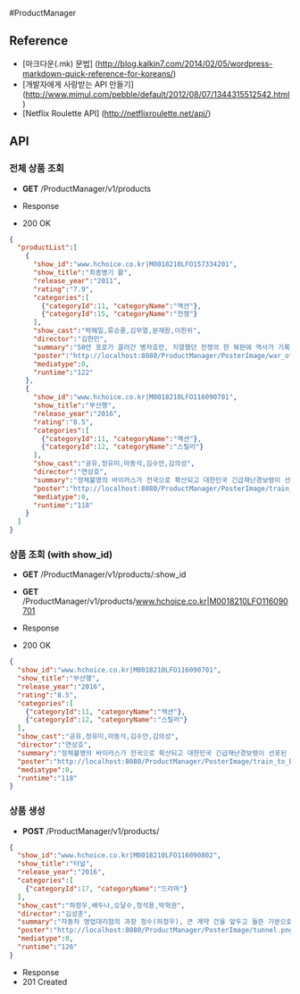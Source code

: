 #ProductManager

## Reference
- [마크다운(.mk) 문법] (http://blog.kalkin7.com/2014/02/05/wordpress-markdown-quick-reference-for-koreans/)
- [개발자에게 사랑받는 API 만들기] (http://www.mimul.com/pebble/default/2012/08/07/1344315512542.html)
- [Netflix Roulette API] (http://netflixroulette.net/api/)


## API

### 전체 상품 조회
- **GET** /ProductManager/v1/products

- Response
 - 200 OK
 
```json
{
  "productList":[
    {
      "show_id":"www.hchoice.co.kr|M0018210LFO157334201",
      "show_title":"최종병기 활",
      "release_year":"2011",
      "rating":"7.9",
      "categories":[
        {"categoryId":11, "categoryName":"액션"},
        {"categoryId":15, "categoryName":"전쟁"}
      ],
      "show_cast":"박해일,류승룡,김무열,문재원,이한위",
      "director":"김한민",
      "summary":"50만 포로가 끌려간 병자호란, 치열했던 전쟁의 한 복판에 역사가 기록하지 못한 위대한 신궁이 있었다.",
      "poster":"http://localhost:8080/ProductManager/PosterImage/war_of_the_arrows.png",
      "mediatype":0,
      "runtime":"122"
    },
    {
      "show_id":"www.hchoice.co.kr|M0018210LFO116090701",
      "show_title":"부산행",
      "release_year":"2016",
      "rating":"8.5",
      "categories":[
        {"categoryId":11, "categoryName":"액션"},
        {"categoryId":12, "categoryName":"스릴러"}
      ],
      "show_cast":"공유,정유미,마동석,김수안,김의성",
      "director":"연상호",
      "summary":"정체불명의 바이러스가 전국으로 확산되고 대한민국 긴급재난경보령이 선포된 가운데, 열차에 몸을 실은 사람들은 단 하나의 안전한 도시 부산까지 살아가기 위한 치열한 사투를 벌이게 된다.",
      "poster":"http://localhost:8080/ProductManager/PosterImage/train_to_busan.png",
      "mediatype":0,
      "runtime":"118"
    }
  ]
}
```

### 상품 조회 (with show_id)
- **GET** /ProductManager/v1/products/:show_id
- **GET** /ProductManager/v1/products/www.hchoice.co.kr|M0018210LFO116090701

- Response
 - 200 OK
 
```json
{
  "show_id":"www.hchoice.co.kr|M0018210LFO116090701",
  "show_title":"부산행",
  "release_year":"2016",
  "rating":"8.5",
  "categories":[
    {"categoryId":11, "categoryName":"액션"},
    {"categoryId":12, "categoryName":"스릴러"}
  ],
  "show_cast":"공유,정유미,마동석,김수안,김의성",
  "director":"연상호",
  "summary":"정체불명의 바이러스가 전국으로 확산되고 대한민국 긴급재난경보령이 선포된 가운데, 열차에 몸을 실은 사람들은 단 하나의 안전한 도시 부산까지 살아가기 위한 치열한 사투를 벌이게 된다.",
  "poster":"http://localhost:8080/ProductManager/PosterImage/train_to_busan.png",
  "mediatype":0,
  "runtime":"118"
}
```

### 상품 생성
- **POST** /ProductManager/v1/products/

```json
{
  "show_id":"www.hchoice.co.kr|M0018210LFO116090802",
  "show_title":"터널",
  "release_year":"2016",
  "categories":[
    {"categoryId":17, "categoryName":"드라마"}
  ],
  "show_cast":"하정우,배두나,오달수,정석용,박혁권",
  "director":"김성훈",
  "summary":"자동차 영업대리점의 과장 정수(하정우), 큰 계약 건을 앞두고 들뜬 기분으로 집으로 가던 중 갑자기 무너져 내린 터널 안에 홀로 갇히고 만다.",
  "poster":"http://localhost:8080/ProductManager/PosterImage/tunnel.png",
  "mediatype":0,
  "runtime":"126"
}
```

- Response
 - 201 Created
